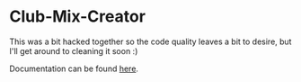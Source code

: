 # Club-Mix-Creator

This was a bit hacked together so the code quality leaves a bit to desire, but I'll get around to cleaning it soon :)

Documentation can be found [here](https://github.com/NicoHinderling/Club-Mix-Creator/tree/master/documentation).